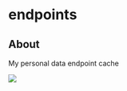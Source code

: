 # endpoints

## About

My personal data endpoint cache

<img src="https://img.shields.io/static/v1?link=https%3A%2F%2Ftwitter.com%2Fintent%2Fuser%3Fscreen_name%3DTheFluxApex&label=FOLLOW&message=TheFluxApex&color=1DA1F2&style=for-the-badge&labelColor=1D1D1D&logo=twitter">
